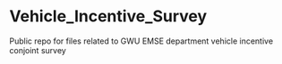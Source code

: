 # Vehicle_Incentive_Survey
Public repo for files related to GWU EMSE department vehicle incentive conjoint survey
